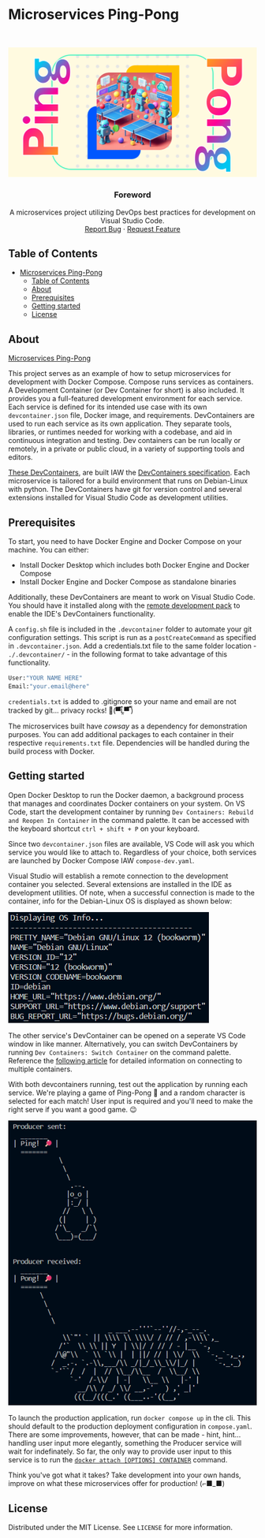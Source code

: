 # Microservices Ping-Pong

<br />
<p align="center">
  <a href="https://github.com/jgome284/Microservices-Ping-Pong">
    <img src="imgs/Microservice-Ping-Pong.png" alt="Logo">
  </a>

  <h3 align="center">Foreword</h3>

  <p align="center">
    A microservices project utilizing DevOps best practices for development on Visual Studio Code.
    <br />
    <a href="https://github.com/jgome284/Microservices-Ping-Pong/issues">Report Bug</a>
    ·
    <a href="https://github.com/jgome284/Microservices-Ping-Pong/issues">Request Feature</a>
  </p>
</p>

## Table of Contents

- [Microservices Ping-Pong](#microservices-ping-pong)
  - [Table of Contents](#table-of-contents)
  - [About](#about)
  - [Prerequisites](#prerequisites)
  - [Getting started](#getting-started)
  - [License](#license)

<!-- ABOUT THE PROJECT -->
## About

[Microservices Ping-Pong](https://github.com/jgome284/Microservices-Ping-Pong)

This project serves as an example of how to setup microservices for development with Docker Compose. Compose runs services as containers. A Development Container (or Dev Container for short) is also included. It provides you a full-featured development environment for each service. Each service is defined for its intended use case with its own `devcontainer.json` file, Docker image, and requirements. DevContainers are used to run each service as its own application. They separate tools, libraries, or runtimes needed for working with a codebase, and aid in continuous integration and testing. Dev containers can be run locally or remotely, in a private or public cloud, in a variety of supporting tools and editors.

[These DevContainers](.devcontainer), are built IAW the [DevContainers specification](https://containers.dev/implementors/spec/). Each microservice is tailored for a build environment that runs on Debian-Linux with python. The DevContainers have git for version control and several extensions installed for Visual Studio Code as development utilities.

<!-- PREREQUISITES -->
## Prerequisites

To start, you need to have Docker Engine and Docker Compose on your machine. You can either:

- Install Docker Desktop which includes both Docker Engine and Docker Compose
- Install Docker Engine and Docker Compose as standalone binaries

Additionally, these DevContainers are meant to work on Visual Studio Code. You should have it installed along with the [remote development pack](https://marketplace.visualstudio.com/items?itemName=ms-vscode-remote.vscode-remote-extensionpack) to enable the IDE's DevContainers functionality.

A `config.sh` file is included in the `.devcontainer` folder to automate your git configuration settings. This script is run as a `postCreateCommand` as specified in `.devcontainer.json`. Add a credentials.txt file to the same folder location - `./.devcontainer/` - in the following format to take advantage of this functionality.

```sh
User:"YOUR NAME HERE"
Email:"your.email@here"
```

`credentials.txt` is added to .gitignore so your name and email are not tracked by git... privacy rocks! 🤘(▀̿Ĺ̯▀̿ ̿)

The microservices built have *cowsay* as a dependency for demonstration purposes. You can add additional packages to each container in their respective `requirements.txt` file. Dependencies will be handled during the build process with Docker.

<!-- GETTING STARTED -->
## Getting started

Open Docker Desktop to run the Docker daemon, a background process that manages and coordinates Docker containers on your system. On VS Code, start the development container by running `Dev Containers: Rebuild and Reopen In Container` in the command palette. It can be accessed with the keyboard shortcut `ctrl + shift + P` on your keyboard.

Since two `devcontainer.json` files are available, VS Code will ask you which service you would like to attach to. Regardless of your choice, both services are launched by Docker Compose IAW `compose-dev.yaml`.

Visual Studio will establish a remote connection to the development container you selected. Several extensions are installed in the IDE as development utilities. Of note, when a successful connection is made to the container, info for the Debian-Linux OS is displayed as shown below:

![Operating System Information](imgs/osInfo.png)

The other service's DevContainer can be opened on a seperate VS Code window in like manner. Alternatively, you can switch DevContainers by running `Dev Containers: Switch Container` on the command palette. Reference the [following article](https://code.visualstudio.com/remote/advancedcontainers/connect-multiple-containers) for detailed information on connecting to multiple containers.

With both devcontainers running, test out the application by running each service. We're playing a game of Ping-Pong 🏓 and a random character is selected for each match! User input is required and you'll need to make the right serve if you want a good game. 😉

![Ping-Pong!](imgs/Ping-Pong.png)

To launch the production application, run `docker compose up` in the cli. This should default to the production deployment configuration in `compose.yaml`. There are some improvements, however, that can be made - hint, hint... handling user input more elegantly, something the Producer service will wait for indefinately. So far, the only way to provide user input to this service is to run the [`docker attach [OPTIONS] CONTAINER`](https://docs.docker.com/engine/reference/commandline/attach/) command.

Think you've got what it takes? Take development into your own hands, improve on what these microservices offer for production! (⌐■_■)

## License

Distributed under the MIT License. See `LICENSE` for more information.
